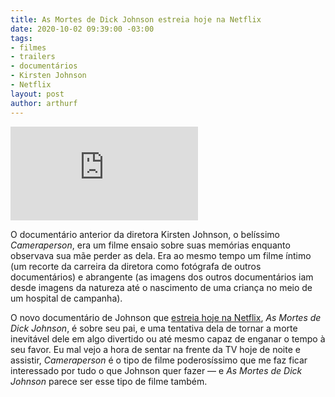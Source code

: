 ```yaml
---
title: As Mortes de Dick Johnson estreia hoje na Netflix
date: 2020-10-02 09:39:00 -03:00
tags:
- filmes
- trailers
- documentários
- Kirsten Johnson
- Netflix
layout: post
author: arthurf
---
```


<iframe class="full-width" src="https://www.youtube.com/embed/wfTmT6C5DnM" frameborder="0" allow="accelerometer; autoplay; clipboard-write; encrypted-media; gyroscope; picture-in-picture" allowfullscreen></iframe>

O documentário anterior da diretora Kirsten Johnson, o belíssimo *Cameraperson*, era um filme ensaio sobre suas memórias enquanto observava sua mãe perder as dela. Era ao mesmo tempo um filme íntimo (um recorte da carreira da diretora como fotógrafa de outros documentários) e abrangente (as imagens dos outros documentários iam desde imagens da natureza até o nascimento de uma criança no meio de um hospital de campanha).

O novo documentário de Johnson que [estreia hoje na Netflix](https://www.netflix.com/title/80234465?s=i&trkid=13747225), *As Mortes de Dick Johnson*, é sobre seu pai, e uma tentativa dela de tornar a morte inevitável dele em algo divertido ou até mesmo capaz de enganar o tempo à seu favor. Eu mal vejo a hora de sentar na frente da TV hoje de noite e assistir, *Cameraperson* é o tipo de filme poderosíssimo que me faz ficar interessado por tudo o que Johnson quer fazer — e *As Mortes de Dick Johnson* parece ser esse tipo de filme também.
